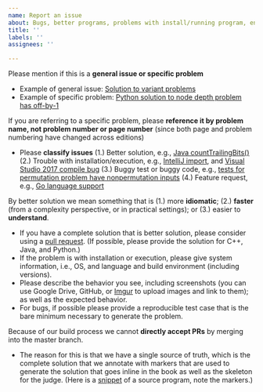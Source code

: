 ```yaml
---
name: Report an issue
about: Bugs, better programs, problems with install/running program, enhancements
title: ''
labels: ''
assignees: ''

---
```


Please mention if this is a **general issue or specific problem**

 - Example of general issue: [Solution to variant problems](https://github.com/adnanaziz/EPIJudge/issues/114)
 - Example of specific problem: [Python solution to node depth problem has off-by-1](https://github.com/adnanaziz/EPIJudge/issues/110)

If you are referring to a specific problem, please **reference it by problem name, not problem number or page number** (since both page and problem numbering have changed across editions)

- Please **classify issues**
(1.) Better solution, e.g.,  [Java countTrailingBits()](https://github.com/adnanaziz/EPIJudge/pull/55)
(2.) Trouble with installation/execution, e.g.,  [IntelliJ import](https://github.com/adnanaziz/EPIJudge/issues/52), and [Visual Studio 2017 compile bug](https://github.com/adnanaziz/EPIJudge/issues/63)
(3.) Buggy test or buggy code, e.g.,  [tests for permutation problem have nonpermutation inputs](https://github.com/adnanaziz/EPIJudge/issues/57)
(4.) Feature request, e.g.,  [Go language support](https://github.com/adnanaziz/EPIJudge/issues/109)

By better solution we mean something that is (1.) more **idiomatic**; (2.) **faster** (from a complexity perspective, or in practical settings); or  (3.) easier to **understand**.
 - If you have a complete solution that is better solution, please consider using a [pull request](https://github.com/adnanaziz/EPIJudge/pulls). (If possible, please provide the solution for C++, Java, and Python.)
 - If the problem is with installation or execution, please give system information, i.e., OS, and language and build environment (including versions).
 - Please describe the behavior you see, including screenshots (you can use Google Drive, GitHub, or [Imgur](https://imgur.com/) to upload images and link to them); as well as the expected behavior.
 - For bugs, if possible please provide a reproducible test case that is the bare minimum necessary to generate the problem.

Because of our build process we cannot **directly accept PRs** by merging into the master branch.
  - The reason for this is that we have a single source of truth, which is the complete solution that we annotate with markers that are used to generate the solution that goes inline in the book as well as the skeleton for the judge. (Here is a [snippet](https://imgur.com/nN6nbVL) of a source program, note the markers.)
